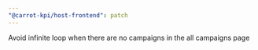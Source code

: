 ```yaml
---
"@carrot-kpi/host-frontend": patch
---
```


Avoid infinite loop when there are no campaigns in the all campaigns page
